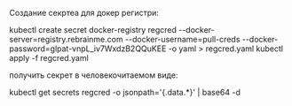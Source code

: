 Создание секртеа для докер регистри:

kubectl create secret docker-registry regcred --docker-server=registry.rebrainme.com --docker-username=pull-creds --docker-password=glpat-vnpL_iv7WxdzB2QQuKEE -o yaml > regcred.yaml
kubectl apply -f regcred.yaml

получить секрет в человекочитаемом виде:

kubectl get secrets regcred -o jsonpath='{.data.*}' | base64 -d